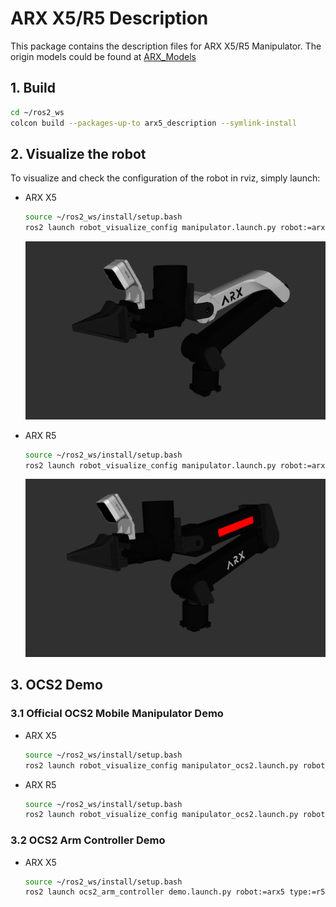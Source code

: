 # ARX X5/R5 Description

This package contains the description files for ARX X5/R5 Manipulator. The origin models could be found
at [ARX_Models](https://github.com/ARXroboticsX/ARX_Model)

## 1. Build

```bash
cd ~/ros2_ws
colcon build --packages-up-to arx5_description --symlink-install
```

## 2. Visualize the robot

To visualize and check the configuration of the robot in rviz, simply launch:

* ARX X5
  ```bash
  source ~/ros2_ws/install/setup.bash
  ros2 launch robot_visualize_config manipulator.launch.py robot:=arx5
  ```

  ![arx x5](../../.images/arx_x5.png)

* ARX R5
  ```bash
  source ~/ros2_ws/install/setup.bash
  ros2 launch robot_visualize_config manipulator.launch.py robot:=arx5 type:="r5"
  ```

  ![arx r5](../../.images/arx_r5.png)

## 3. OCS2 Demo

### 3.1 Official OCS2 Mobile Manipulator Demo

* ARX X5
  ```bash
  source ~/ros2_ws/install/setup.bash
  ros2 launch robot_visualize_config manipulator_ocs2.launch.py robot_name:=arx5
  ```
* ARX R5
  ```bash
  source ~/ros2_ws/install/setup.bash
  ros2 launch robot_visualize_config manipulator_ocs2.launch.py robot_name:=arx5 type:=r5
  ```

### 3.2 OCS2 Arm Controller Demo

* ARX X5
  ```bash
  source ~/ros2_ws/install/setup.bash
  ros2 launch ocs2_arm_controller demo.launch.py robot:=arx5 type:=r5
  ```